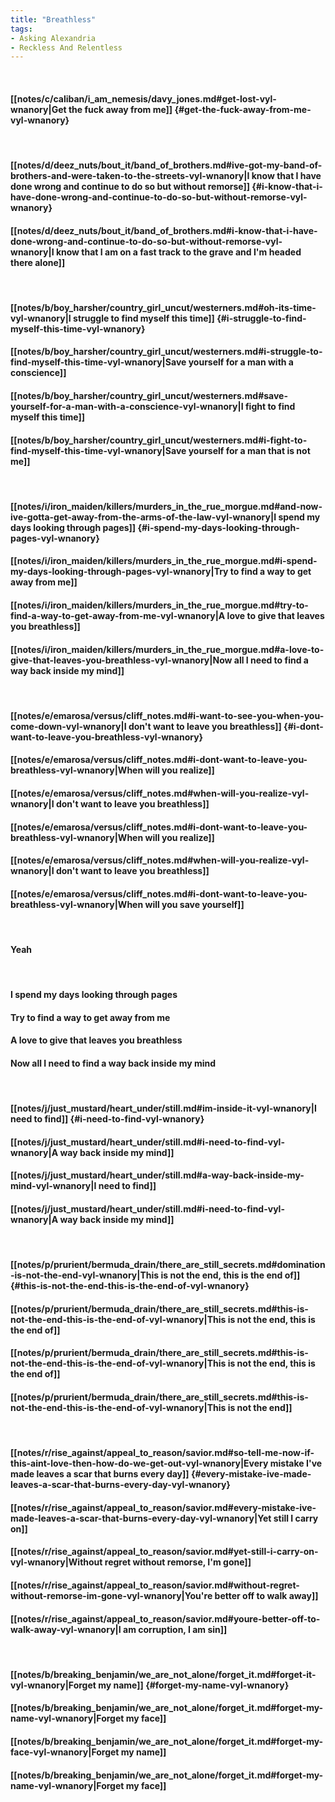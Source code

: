 ```yaml
---
title: "Breathless"
tags:
- Asking Alexandria
- Reckless And Relentless
---
```

&nbsp;
#### [[notes/c/caliban/i_am_nemesis/davy_jones.md#get-lost-vyl-wnanory|Get the fuck away from me]] {#get-the-fuck-away-from-me-vyl-wnanory}
&nbsp;
#### [[notes/d/deez_nuts/bout_it/band_of_brothers.md#ive-got-my-band-of-brothers-and-were-taken-to-the-streets-vyl-wnanory|I know that I have done wrong and continue to do so but without remorse]] {#i-know-that-i-have-done-wrong-and-continue-to-do-so-but-without-remorse-vyl-wnanory}
#### [[notes/d/deez_nuts/bout_it/band_of_brothers.md#i-know-that-i-have-done-wrong-and-continue-to-do-so-but-without-remorse-vyl-wnanory|I know that I am on a fast track to the grave and I'm headed there alone]]
&nbsp;
#### [[notes/b/boy_harsher/country_girl_uncut/westerners.md#oh-its-time-vyl-wnanory|I struggle to find myself this time]] {#i-struggle-to-find-myself-this-time-vyl-wnanory}
#### [[notes/b/boy_harsher/country_girl_uncut/westerners.md#i-struggle-to-find-myself-this-time-vyl-wnanory|Save yourself for a man with a conscience]]
#### [[notes/b/boy_harsher/country_girl_uncut/westerners.md#save-yourself-for-a-man-with-a-conscience-vyl-wnanory|I fight to find myself this time]]
#### [[notes/b/boy_harsher/country_girl_uncut/westerners.md#i-fight-to-find-myself-this-time-vyl-wnanory|Save yourself for a man that is not me]]
&nbsp;
#### [[notes/i/iron_maiden/killers/murders_in_the_rue_morgue.md#and-now-ive-gotta-get-away-from-the-arms-of-the-law-vyl-wnanory|I spend my days looking through pages]] {#i-spend-my-days-looking-through-pages-vyl-wnanory}
#### [[notes/i/iron_maiden/killers/murders_in_the_rue_morgue.md#i-spend-my-days-looking-through-pages-vyl-wnanory|Try to find a way to get away from me]]
#### [[notes/i/iron_maiden/killers/murders_in_the_rue_morgue.md#try-to-find-a-way-to-get-away-from-me-vyl-wnanory|A love to give that leaves you breathless]]
#### [[notes/i/iron_maiden/killers/murders_in_the_rue_morgue.md#a-love-to-give-that-leaves-you-breathless-vyl-wnanory|Now all I need to find a way back inside my mind]]
&nbsp;
#### [[notes/e/emarosa/versus/cliff_notes.md#i-want-to-see-you-when-you-come-down-vyl-wnanory|I don't want to leave you breathless]] {#i-dont-want-to-leave-you-breathless-vyl-wnanory}
#### [[notes/e/emarosa/versus/cliff_notes.md#i-dont-want-to-leave-you-breathless-vyl-wnanory|When will you realize]]
#### [[notes/e/emarosa/versus/cliff_notes.md#when-will-you-realize-vyl-wnanory|I don't want to leave you breathless]]
#### [[notes/e/emarosa/versus/cliff_notes.md#i-dont-want-to-leave-you-breathless-vyl-wnanory|When will you realize]]
#### [[notes/e/emarosa/versus/cliff_notes.md#when-will-you-realize-vyl-wnanory|I don't want to leave you breathless]]
#### [[notes/e/emarosa/versus/cliff_notes.md#i-dont-want-to-leave-you-breathless-vyl-wnanory|When will you save yourself]]
&nbsp;
#### Yeah
&nbsp;
#### I spend my days looking through pages
#### Try to find a way to get away from me
#### A love to give that leaves you breathless
#### Now all I need to find a way back inside my mind
&nbsp;
#### [[notes/j/just_mustard/heart_under/still.md#im-inside-it-vyl-wnanory|I need to find]] {#i-need-to-find-vyl-wnanory}
#### [[notes/j/just_mustard/heart_under/still.md#i-need-to-find-vyl-wnanory|A way back inside my mind]]
#### [[notes/j/just_mustard/heart_under/still.md#a-way-back-inside-my-mind-vyl-wnanory|I need to find]]
#### [[notes/j/just_mustard/heart_under/still.md#i-need-to-find-vyl-wnanory|A way back inside my mind]]
&nbsp;
#### [[notes/p/prurient/bermuda_drain/there_are_still_secrets.md#domination-is-not-the-end-vyl-wnanory|This is not the end, this is the end of]] {#this-is-not-the-end-this-is-the-end-of-vyl-wnanory}
#### [[notes/p/prurient/bermuda_drain/there_are_still_secrets.md#this-is-not-the-end-this-is-the-end-of-vyl-wnanory|This is not the end, this is the end of]]
#### [[notes/p/prurient/bermuda_drain/there_are_still_secrets.md#this-is-not-the-end-this-is-the-end-of-vyl-wnanory|This is not the end, this is the end of]]
#### [[notes/p/prurient/bermuda_drain/there_are_still_secrets.md#this-is-not-the-end-this-is-the-end-of-vyl-wnanory|This is not the end]]
&nbsp;
#### [[notes/r/rise_against/appeal_to_reason/savior.md#so-tell-me-now-if-this-aint-love-then-how-do-we-get-out-vyl-wnanory|Every mistake I've made leaves a scar that burns every day]] {#every-mistake-ive-made-leaves-a-scar-that-burns-every-day-vyl-wnanory}
#### [[notes/r/rise_against/appeal_to_reason/savior.md#every-mistake-ive-made-leaves-a-scar-that-burns-every-day-vyl-wnanory|Yet still I carry on]]
#### [[notes/r/rise_against/appeal_to_reason/savior.md#yet-still-i-carry-on-vyl-wnanory|Without regret without remorse, I'm gone]]
#### [[notes/r/rise_against/appeal_to_reason/savior.md#without-regret-without-remorse-im-gone-vyl-wnanory|You're better off to walk away]]
#### [[notes/r/rise_against/appeal_to_reason/savior.md#youre-better-off-to-walk-away-vyl-wnanory|I am corruption, I am sin]]
&nbsp;
#### [[notes/b/breaking_benjamin/we_are_not_alone/forget_it.md#forget-it-vyl-wnanory|Forget my name]] {#forget-my-name-vyl-wnanory}
#### [[notes/b/breaking_benjamin/we_are_not_alone/forget_it.md#forget-my-name-vyl-wnanory|Forget my face]]
#### [[notes/b/breaking_benjamin/we_are_not_alone/forget_it.md#forget-my-face-vyl-wnanory|Forget my name]]
#### [[notes/b/breaking_benjamin/we_are_not_alone/forget_it.md#forget-my-name-vyl-wnanory|Forget my face]]
